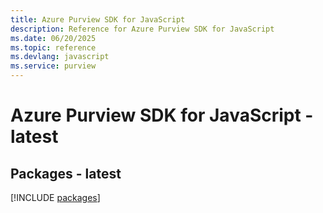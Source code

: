 ```yaml
---
title: Azure Purview SDK for JavaScript
description: Reference for Azure Purview SDK for JavaScript
ms.date: 06/20/2025
ms.topic: reference
ms.devlang: javascript
ms.service: purview
---
```

# Azure Purview SDK for JavaScript - latest
## Packages - latest
[!INCLUDE [packages](purview-index.md)]
